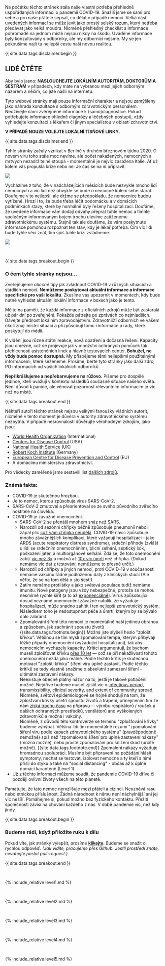 Na počátku těchto stránek stála naše vlastní potřeba přehledně uspořádaných informací o pandemii COVID-19. Snažili jsme se sami pro sebe a pro naše přátele sepsat, co dělat v případě nemoci. Velká část uvedených informací se může jevit jako prostý selský rozum, který netřeba předávat jako velká moudra. Nicméně přehledný checklist a informace pohromadě na jednom místě nejsou nikdy na škodu. Uváděné informace byly konzultovány s odborníky, ale my odborníci nejsme. My se jen pokoušíme najít tu nejlepší cestu naší novou realitou. 

{{ site.data.tags.disclaimer.begin }}

## LIDÉ ČTĚTE

Aby bylo jasno: **NASLOUCHEJTE LOKÁLNÍM AUTORITÁM, DOKTORŮM A SESTRÁM** v případech, kdy máte na vybranou mezi jejich odborným názorem a něčím, co jste našli na internetu.

Tyto webové stránky mají pouze informační charakter a nejsou zamýšleny jako náhrada konzultace s odborným zdravotnickým personálem. 
Neužívejte námi zvěřejněné informace k (samo)diagnostice. Pokud potřebujete informace ohledně diagnózy a léčebných postupů, vždy vyhledejte konzultaci s lékařem či jiným specialistou v oblasti zdravotnictví. 


**V PŘÍPADĚ NOUZE VOLEJTE LOKÁLNÍ TÍSŇOVÉ LINKY.**

{{ site.data.tags.disclaimer.end }}

Tyhle stránky začaly vznikat v Berlíně v druhém březnovém týdnu 2020. O novém viru toho stále moc nevíme, ale počet nakažených, nemocných a mrtvých nezadržitelně stoupá - momentálně je nejvíc zasažena Itálie. Ať už kolem vás propukla krize nebo ne: Je čas se na ni připravit. 

![](/images/virus.png)

Vycházíme z toho, že v nadcházejících měsících bude nezvykle mnoho lidí nemocných a víc lidí než obvykle se bude o nemocné kolem sebe starat. Doufejme v to nejlepší, ale držme se předpokladu, že nemocnice budou vytížené. Hrozí i to, že bude třeba léčit podomácku a v domácích podmínkách stavy, které by normálně byly řešeny hospitalizací. Doufáme, že uvedené informace vám dodají odvahy přeprat tuhle nemoc a tímhle společným informovaným bojem trochu ulevíme zatíženému zdravotnickému systému. Stejně tak ale doufáme, že vám poskytnuté informace pomohou rozpoznat ten stav, kdy je lékař potřeba. Čím víc lidí bude tyhle věci znát, tím spíš tuhle krizi zvládneme. 


[![](/images/treat-at-home.png)](https://www.statnews.com/2020/03/21/coronavirus-plea-from-italy-treat-patients-at-home/)

&nbsp;

{{ site.data.tags.breakout.begin }}

### O čem tyhle stránky nejsou...

Zveřejňujeme *obecné* tipy jak zvládnout COVID-19 v různých situacích a stádiích nemoci. **Nemůžeme poskytovat aktuální informace a informace specifické pro vaši lokalitu.**
Zkusíme vás upozornit v momentech, kdy bude nutné vyhledat aktuální lokální informace v boxech jako je tento. 

Mějte na paměti, že každá informace z oficiálních zdrojů může být zastaralá už pár dní po zveřejnění. Pokaždé pátrejte po zprávách co nejmladších. Dávejte přednost lokálním zpravodajstvím. Zdravotničtí odborních ve vašem okolí znají místní situaci a přizpůsobují tomu i informace a rady, které poskytují do médií. 

K vidění jsou různé státní reakce, nová opatření a dočasná řešení. Kapacity jsou omezné, což se projevuje jak v množství ochraných pomůcek tak přehlceností asistenčních linek a hlavně testovacích center. **Bohužel, ne vždy bude pomoc dostupná.** My přispějeme těmi nejlepšími použitelnými informacemi, které seženeme. Prosíme, berte tyto stránky jako další zdroj PO informacích od vašich lokálních odborníků. 

**Nepřikrášlujeme a nepřebarvujeme na růžovo.** Píšeme pro dospělé jedince, kteří uvažují v kontextu následků současné situace našeho světa. Není důvod k panice, ale věnovat pozornost relevantním informacím je víc než na místě. 

{{ site.data.tags.breakout.end }}

Někteří autoři těchto stránek nejsou velkými fanoušky vládních autorit, nicméně v tento moment je důvěra v autority zdravotnického systému nezbytná. V případě nesrovnalostí důvěrujte věrohodným zdrojům, jako jsou: 
* [World Health Organization](https://www.who.int/emergencies/diseases/novel-coronavirus-2019) (International)
* [Centers for Disease Control](https://www.cdc.gov/coronavirus/2019-ncov/index.html) (USA)
* [National Health Service](https://www.nhs.uk/conditions/coronavirus-covid-19/) (UK) 
* [Robert Koch Institute](https://www.rki.de/DE/Content/InfAZ/N/Neuartiges_Coronavirus/nCoV.html) (Germany)
* [European Centre for Disease Prevention and Control](https://www.ecdc.europa.eu/en/novel-coronavirus-china) (EU) 
* A domácímu ministerstvu zdravotnictví.

Pro vědecky zaměřené jsme sestavili list [dalších zdrojů](https://covid-at-home.info/resources). 

### Známá fakta: 

* COVID-19 je skutečnou hrozbou. 
* Je to nemoc, kterou způsobuje virus SARS-CoV-2. 
* SARS-CoV-2 zmutoval a přeorientoval se ze svého původního zvířecího hostitele na člověka. 
* COVID-19 je závažné onemocnění. 
  * SARS-CoV-2 se přenáší mnohem [snáz než SARS](https://www.nature.com/articles/d41586-020-00660-x). 
  * Narozdíl od sezónní chřipky běžně způsobuje pneumonii neboli zápal plic [což vám chřipka neudělá](https://www.lung.org/lung-health-diseases/lung-disease-lookup/pneumonia/what-is-the-connection). COVID-19 navíc způsobuje mnoho závažnějších komplikací, které vyžadují hospitalizaci - jako ARDS (acute respiratory distress syndrome), srdeční příhody (zvlášť u lidí se srdečním onemocněním), plicní selhání, septický šok, poškození jater, a multiorgánové selhání. Zdá se, že toto onemocnění zabíjí [víc než 3x](https://www.who.int/dg/speeches/detail/who-director-general-s-opening-remarks-at-the-media-briefing-on-covid-19---3-march-2020) a možná až [10x víc úmrtí](https://www.reuters.com/video/watch/idOVC4M5QSF) než chřipka. (Dokud nemáme víc dat z testování, nemůžeme to přesně určit.)
  * Narozdíl od chřipky a jiných nemocí, proti COVID-19 v současnosti nemáme vakcínu řádně podloženou daty z klinických studií (Ale věřte, že se na tom dělá o sto šest!) 
  * Zatím nemáme protilátky a jako světová populace tudíž nemáme imunitu. Nové patogeny jsou vždy nebezpečné, protože se mohou nesmírně rychle šířit (a to až [exponenciálně](https://www.youtube.com/watch?v=O133ppiVnWY)). Virus způsobující dosud neznámé onemocnění závažné natolik, že vyžaduje hospitalizaci, může snadno zahltit i ten nejlepší zdravotnický systém. Následkem toho je nedostupnost péče a úmrtí, kterým by se bývalo dalo zabránit. 
  * Zpomalování šíření této nemoci je momentálně naší jedinou obranou a způsobem, jak zachránit spoustu životů {{site.data.tags.footnote.begin}} Možná jste slyšeli heslo "zplošti křivku". Většinou se tím myslí zpomalování tempa, kterým přibývají těžké případy onemocnění (vyžadující hospitalizaci), tak aby nemocnicím [vycházely kapacity](https://www.nytimes.com/article/flatten-curve-coronavirus.html). Kritici argumentují, že bychom museli zplošťovat křivku [přes 10 let](https://medium.com/@joschabach/flattening-the-curve-is-a-deadly-delusion-eea324fe9727) — což se při nakažlivosti tohoto onemocnění nezdá jako reálné. Podle těchto kritik je skutečnou motivací "zplošti křivku" šíření viru úplně zastavit. 
  Podle těchto kritiků se tedy vlastně snažíme o absolutní zamezení šíření - ultimátní zastavení nákazy. <br> Neexistuje obecně platný názor na to, jestli je takové potlačení možné. Nejdříve budeme muset zjistit víc o [infectious period, transmissibility, clinical severity, and extent of community spread](https://www.ncbi.nlm.nih.gov/pubmed/32145768).
Nicméně, světoví epidemiologové se hojně shodují na tom, že zplošťvání křivky ušetří spoustu životů a trápení, přinejmením tím že nám 
 [získá trochu času](https://medium.com/@tomaspueyo/coronavirus-act-today-or-people-will-die-f4d3d9cd99ca) na přípravu 
  -- výrobu respirátorů / roušek a dalších ochranných prostředků, ventilátorů and vyškolených zdravotníků a možná i vakcíny. <br> 
Nicméně, z důvodů této kontroverze se termínu "zplošťování křivky" budeme vyhýbat. Většina lidí tím momentálně rozumí "zpomalování šíření viru podle kapacit zdravotnického systému" (pravděpodobně nemožné) spíš než "zpomalovaní šíření pro úplné zastavení nákazy" (možná možné), nebo prosté zpomalování pro snížení škod (určitě možné). {{site.data.tags.footnote.end}} 
Zpomalení nákazy vyžaduje hromadnou spolupráci. Musíme být připraveni na požádání hlásit symptomy, nechat se testovat, izolovat nemocné a ty kteří s nimi přisli do styku a také na "social distancing" - občas až k úplné domácí karanténě (Level 1).  
* Už z těchto informací můžeme soudit, že pandemie COVID-19 dříve či později ovlivní životy všech na této planetě. 

Pamatujte, že tato nemoc nerozlišuje mezi přáteli a cizinci. Neuznává rasu nebo etnickou příslušnost. Žádná národnost k němu není náchylnější ani jej víc nešíří. Pomáhejme si, pokud možno bez fyzického kontaktu. Přežití společnosti závisí na chování každého z nás. V době pandemie víc, než kdy jindy. 

{{ site.data.tags.breakout.begin }}

### Budeme rádi, když přiložíte ruku k dílu

Pokud víte, jak stránky vylepšit, prosíme [**klikejte**](https://github.com/covid-at-home/covid-at-home.github.io/issues/new). Budeme se snažit o rychlou odpověď. *(Jak vidíte, pracujeme přes Github. Jestli prostředí znáte, neváhejte poslat pull-request.)*


{{ site.data.tags.breakout.end }}

&nbsp; 

{% include_relative level1.md %}

&nbsp; 

{% include_relative level2.md %}

&nbsp; 
 
{% include_relative level3.md %}
            
&nbsp; 
 
{% include_relative level4.md %}
        
&nbsp; 
 
{% include_relative level5.md %}
